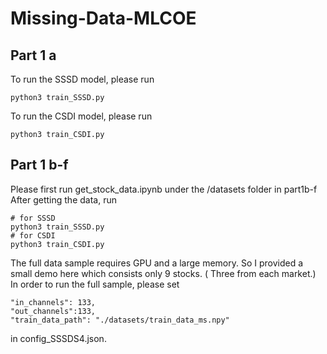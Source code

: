 # Missing-Data-MLCOE
## Part 1 a
To run the SSSD model, please run 
```
python3 train_SSSD.py
```
To run the CSDI model, please run 
```
python3 train_CSDI.py
```
## Part 1 b-f
Please first run get_stock_data.ipynb under the /datasets folder in part1b-f
After getting the data, run
```
# for SSSD
python3 train_SSSD.py
# for CSDI
python3 train_CSDI.py
```
The full data sample requires GPU and a large memory. So I provided a small demo here which consists only 9 stocks. ( Three from each market.)
In order to run the full sample, please set 
```
"in_channels": 133,
"out_channels":133,
"train_data_path": "./datasets/train_data_ms.npy"
```
in config_SSSDS4.json.


